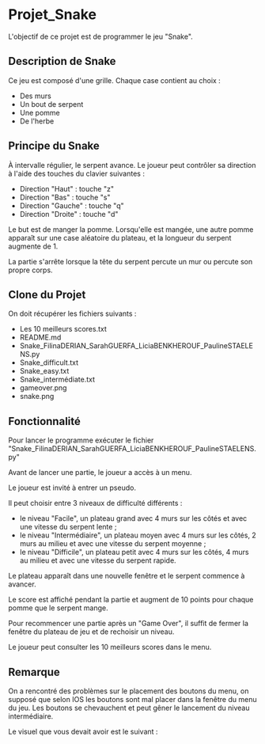 # Projet_Snake

L'objectif de ce projet est de programmer le jeu "Snake".

## Description de Snake

Ce jeu est composé d'une grille. Chaque case contient au choix :
- Des murs
- Un bout de serpent
- Une pomme
- De l'herbe

## Principe du Snake

À intervalle régulier, le serpent avance. Le joueur peut contrôler sa direction à l'aide des touches du clavier suivantes :
- Direction "Haut" : touche "z"
- Direction "Bas" : touche "s"
- Direction "Gauche" : touche "q"
- Direction "Droite" : touche "d"

Le but est de manger la pomme. Lorsqu'elle est mangée, une autre pomme apparaît sur une case aléatoire du plateau, et la longueur du serpent augmente de 1.

La partie s'arrête lorsque la tête du serpent percute un mur ou percute son propre corps.

## Clone du Projet

On doit récupérer les fichiers suivants :
- Les 10 meilleurs scores.txt
- README.md
- Snake_FilinaDERIAN_SarahGUERFA_LiciaBENKHEROUF_PaulineSTAELENS.py 
- Snake_difficult.txt
- Snake_easy.txt
- Snake_intermédiate.txt
- gameover.png
- snake.png

## Fonctionnalité

Pour lancer le programme exécuter le fichier "Snake_FilinaDERIAN_SarahGUERFA_LiciaBENKHEROUF_PaulineSTAELENS.py"

Avant de lancer une partie, le joueur a accès à un menu.

Le joueur est invité à entrer un pseudo.

Il peut choisir entre 3 niveaux de difficulté différents :
- le niveau "Facile", un plateau grand avec 4 murs sur les côtés et avec une vitesse du serpent lente ;
- le niveau "Intermédiaire", un plateau moyen avec 4 murs sur les côtés, 2 murs au milieu et avec une vitesse du serpent moyenne ;
- le niveau "Difficile", un plateau petit avec 4 murs sur les côtés, 4 murs au milieu et avec une vitesse du serpent rapide.

Le plateau apparaît dans une nouvelle fenêtre et le serpent commence à avancer.

Le score est affiché pendant la partie et augment de 10 points pour chaque pomme que le serpent mange.

Pour recommencer une partie après un "Game Over", il suffit de fermer la fenêtre du plateau de jeu et de rechoisir un niveau.

Le joueur peut consulter les 10 meilleurs scores dans le menu.

## Remarque

On a rencontré des problèmes sur le placement des boutons du menu, on supposé que selon IOS les boutons sont mal placer dans la fenêtre du menu du jeu. Les boutons se chevauchent et peut gêner le lancement du niveau intermédiaire.

Le visuel que vous devait avoir est le suivant : 
 

